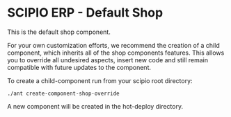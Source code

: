 # SCIPIO ERP - Default Shop
This is the default shop component.

For your own customization efforts, we recommend the creation of a child component, which inherits all of the shop
components features. This allows you to override all undesired aspects, insert new code and still remain compatible
with future updates to the component.

To create a child-component run from your scipio root directory:

```
./ant create-component-shop-override
```

A new component will be created in the hot-deploy directory.